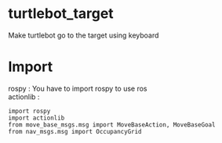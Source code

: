 # turtlebot_target
Make turtlebot go to the target using keyboard

# Import
 rospy : You have to import rospy to use ros<br>
 actionlib : 
 
    import rospy
    import actionlib
    from move_base_msgs.msg import MoveBaseAction, MoveBaseGoal
    from nav_msgs.msg import OccupancyGrid
